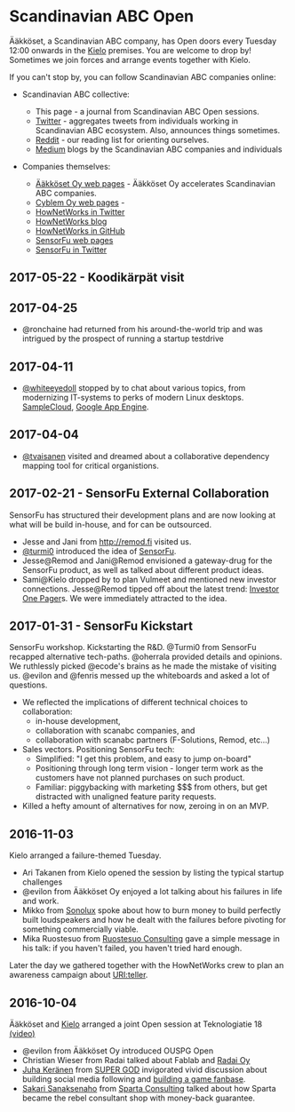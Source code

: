 # Scandinavian ABC Open

Ääkköset, a Scandinavian ABC company, has Open doors every Tuesday 12:00
onwards in the [Kielo](http://kielo.com/) premises. You are
welcome to drop by! Sometimes we join forces
and arrange events together with Kielo.

If you can't stop by, you can follow Scandinavian ABC companies online:

* Scandinavian ABC collective:
  * This page - a journal from Scandinavian ABC Open sessions.
  * [Twitter](https://twitter.com/scanabc) - aggregates tweets from
    individuals working in Scandinavian ABC ecosystem. Also, announces things
    sometimes.
  * [Reddit](https://reddit.com/r/scanabc/) - our reading list for
    orienting ourselves.
  * [Medium](https://medium.com/@scanabc/has-recommended)
    blogs by the Scandinavian ABC companies and individuals

* Companies themselves:
  * [Ääkköset Oy web pages](http://www.scanabc.com/) - Ääkköset Oy accelerates
    Scandinavian ABC companies.
  * [Cyblem Oy web pages](http://www.cyblem.com/) -
  * [HowNetWorks in Twitter](https://twitter.com/hownetworksio)
  * [HowNetWorks blog](https://medium.com/hownetworks)
  * [HowNetWorks in GitHub](https://github.com/hownetworks)
  * [SensorFu web pages](http://www.sensorfu.com/)
  * [SensorFu in Twitter](https://twitter.com/sensorfu/)

## 2017-05-22 - Koodikärpät visit

## 2017-04-25

* @ronchaine had returned from his around-the-world trip and was intrigued by the prospect
  of running a startup testdrive

## 2017-04-11

* [@whiteeyedoll](https://github.com/WhiteEyeDoll) stopped by to chat about
  various topics, from modernizing IT-systems to perks of modern Linux desktops.
  [SampleCloud](https://github.com/WhiteEyeDoll/SampleCloud),
  [Google App Engine](https://cloud.google.com/appengine/).

## 2017-04-04

* [@tvaisanen](https://github.com/tvaisanen) visited and dreamed about a collaborative dependency mapping tool for critical organistions.

## 2017-02-21 - SensorFu External Collaboration

SensorFu has structured their development plans and are now looking at
what will be build in-house, and for can be outsourced.

* Jesse and Jani from <http://remod.fi> visited us.
* [@turmi0](https://github.com/turmi0) introduced the idea of
  [SensorFu](http://www.sensorfu.com/).
* Jesse@Remod and Jani@Remod envisioned a gateway-drug for the SensorFu product,
  as well  as talked about different product ideas.
* Sami@Kielo dropped by to plan Vulmeet and mentioned new investor
  connections. Jesse@Remod tipped off about the latest trend:
  [Investor One Pager](https://www.vcforu.com/exampleonepagers)s. We were
  immediately attracted to the idea.

## 2017-01-31 - SensorFu Kickstart

SensorFu workshop. Kickstarting the R&D. @Turmi0 from SensorFu recapped
alternative tech-paths. @oherrala provided details and opinions. We
ruthlessly picked @ecode's brains as he made the mistake of visiting us.
@evilon and @fenris messed up the whiteboards and asked a lot of questions.

* We reflected the implications of different technical choices to collaboration:
  * in-house development,
  * collaboration with scanabc companies, and
  * collaboration with scanabc partners (F-Solutions, Remod, etc...)
* Sales vectors. Positioning SensorFu tech:
  * Simplified: "I get this problem, and easy to jump on-board"
  * Positioning through long term vision - longer term work as the
    customers have not planned purchases on such product.
  * Familiar: piggybacking with marketing $$$ from
    others, but get distracted with unaligned feature parity requests.
* Killed a hefty amount of alternatives for now, zeroing in on an MVP.

## 2016-11-03

Kielo arranged a failure-themed Tuesday.

* Ari Takanen from Kielo opened the session by listing the typical
  startup challenges
* @evilon from Ääkköset Oy enjoyed a lot talking about his failures in life
  and work.
* Mikko from [Sonolux](http://www.sonolux.fi/) spoke about how to
  burn money to build perfectly built loudspeakers and how he
  dealt with the failures before pivoting for something
  commercially viable.
* Mika Ruostesuo from
  [Ruostesuo Consulting](http://www.ruostesuoconsulting.fi/)
  gave a simple message in his talk: if you haven't failed,
  you haven't tried hard enough.

Later the day we gathered together with the HowNetWorks crew
to plan an awareness campaign about [URI:teller](https://uriteller.io).

## 2016-10-04

Ääkköset and [Kielo](http://kielo.com/) arranged a joint Open session
at Teknologiatie 18 [(video)](https://youtu.be/r-e25qPsojc)

* @evilon from Ääkköset Oy introduced OUSPG Open
* Christian Wieser from Radai talked about Fablab and [Radai Oy](http://radai.fi/)
* [Juha Keränen](https://twitter.com/juhakeranen) from
  [SUPER GOD](http://supergod.fi/)
  invigorated vivid discussion about building social media following
  and [building a game fanbase](http://supergod.fi/blog/2016/09/20/consider-talking/).
* [Sakari Sanaksenaho](https://twitter.com/derzakke) from
  [Sparta Consulting](https://spartaconsulting.fi/) talked about how
  Sparta became the rebel consultant shop with money-back guarantee.
